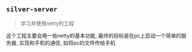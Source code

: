 ## `silver-server`
> 学习并使用netty的工程

这个工程主要会用一些netty的基本功能, 最终的目标是在pc上启动一个简单的服务器, 实现和手机的通信, 如将pc的文件传给手机

